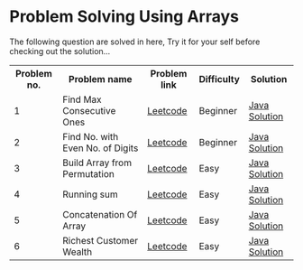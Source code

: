 # Problem Solving Using Arrays

The following question are solved in here, Try it for your self before checking out the solution...

<div align="center">
    <table>
        <tr>
            <th>Problem no.</th>
            <th>Problem name</th>
            <th>Problem link</th>
            <th>Difficulty</th>
            <th>Solution</th>
        </tr>
        <tr>
            <td>1</td>
            <td>Find Max Consecutive Ones</td>
            <td><a href="https://leetcode.com/explore/learn/card/fun-with-arrays/521/introduction/3238/" title="Goto fun-with-arrays">Leetcode</a></td>
            <td>Beginner</td>
            <td><a href="Find_Max_Consecutive_Ones.java" title="Goto Find_Max_Consecutive_Ones.java">Java Solution</a></td>
        </tr>
        <tr>
            <td>2</td>
            <td>Find No. with Even No. of Digits</td>
            <td><a href="https://leetcode.com/explore/learn/card/fun-with-arrays/521/introduction/3238/" title="Goto fun-with-arrays">Leetcode</a></td>
            <td>Beginner</td>
            <td><a href="Find_Number_With_Even_Number_Of_Digits.java" title="Goto Find_Number_With_Even_Number_Of_Digits.java">Java Solution</a></td>
        </tr>
        <tr>
            <td>3</td>
            <td>Build Array from Permutation</td>
            <td><a href="https://leetcode.com/problems/build-array-from-permutation/" title="Goto build-array-from-permutation">Leetcode</a></td>
            <td>Easy</td>
            <td><a href="Running_Sum.java" title="Goto Build_Array_From_Permutation.java">Java Solution</a></td>
        </tr>
        <tr>
            <td>4</td>
            <td>Running sum</td>
            <td><a href="https://leetcode.com/problems/running-sum-of-1d-array/" title="Goto running-sum-of-1d-array">Leetcode</a></td>
            <td>Easy</td>
            <td><a href="Running_Sum.java" title="Goto Running_Sum.java">Java Solution</a></td>
        </tr>
        <tr>
            <td>5</td>
            <td>Concatenation Of Array</td>
            <td><a href="https://leetcode.com/problems/concatenation-of-array/" title="Goto concatenation-of-array">Leetcode</a></td>
            <td>Easy</td>
            <td><a href="Running_Sum.java" title="Goto Concatenation_Of_Array.java">Java Solution</a></td>
        </tr>
        <tr>
            <td>6</td>
            <td>Richest Customer Wealth</td>
            <td><a href="https://leetcode.com/problems/richest-customer-wealth/" title="Goto richest-customer-wealth">Leetcode</a></td>
            <td>Easy</td>
            <td><a href="Running_Sum.java" title="Goto Richest_Customer_Wealth.java">Java Solution</a></td>
        </tr>
    </table>
</div>